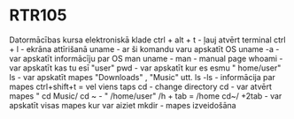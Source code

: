 # RTR105
Datormācības kursa elektroniskā klade
ctrl + alt + t - ļauj atvērt terminal
ctrl + l - ekrāna attīrišanā
uname - ar ši komandu varu apskatīt OS
uname -a - var apskatīt informācīju par OS
man uname -
man - manual page
whoami - var apskatīt kas tu esī "user"
pwd - var apskatīt kur es esmu " home/user"
ls - var apskatīt mapes "Downloads" , "Music" utt.
ls -ls - informācija par mapes
ctrl+shift+t = vel viens taps
cd - change directory
cd - var atvērt mapes " cd Music/
cd ~ - " /home/user"
/h + tab = /home
cd~/ +2tab - var apskatīt visas mapes kur var aiziet
mkdir - mapes izveidošāna
